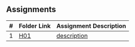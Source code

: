 ## Assignments

|  #  | Folder Link                         | Assignment Description                          |
| :-: | ----------------------------------- | ----------------------------------------------- |
|  1  | [H01](./H01)   |[description](https://github.com/thehighestbidder/2143--Object-Oriented-Programming/tree/main/Assignments/H01)   |


